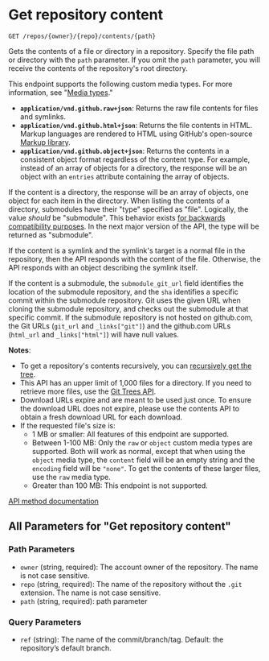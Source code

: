 # Get repository content

`GET /repos/{owner}/{repo}/contents/{path}`

Gets the contents of a file or directory in a repository. Specify the file path or directory with the `path` parameter. If you omit the `path` parameter, you will receive the contents of the repository's root directory.

This endpoint supports the following custom media types. For more information, see "[Media types](https://docs.github.com/rest/using-the-rest-api/getting-started-with-the-rest-api#media-types)."

- **`application/vnd.github.raw+json`**: Returns the raw file contents for files and symlinks.
- **`application/vnd.github.html+json`**: Returns the file contents in HTML. Markup languages are rendered to HTML using GitHub's open-source [Markup library](https://github.com/github/markup).
- **`application/vnd.github.object+json`**: Returns the contents in a consistent object format regardless of the content type. For example, instead of an array of objects for a directory, the response will be an object with an `entries` attribute containing the array of objects.

If the content is a directory, the response will be an array of objects, one object for each item in the directory. When listing the contents of a directory, submodules have their "type" specified as "file". Logically, the value _should_ be "submodule". This behavior exists [for backwards compatibility purposes](https://git.io/v1YCW). In the next major version of the API, the type will be returned as "submodule".

If the content is a symlink and the symlink's target is a normal file in the repository, then the API responds with the content of the file. Otherwise, the API responds with an object describing the symlink itself.

If the content is a submodule, the `submodule_git_url` field identifies the location of the submodule repository, and the `sha` identifies a specific commit within the submodule repository. Git uses the given URL when cloning the submodule repository, and checks out the submodule at that specific commit. If the submodule repository is not hosted on github.com, the Git URLs (`git_url` and `_links["git"]`) and the github.com URLs (`html_url` and `_links["html"]`) will have null values.

**Notes**:

- To get a repository's contents recursively, you can [recursively get the tree](https://docs.github.com/rest/git/trees#get-a-tree).
- This API has an upper limit of 1,000 files for a directory. If you need to retrieve
more files, use the [Git Trees API](https://docs.github.com/rest/git/trees#get-a-tree).
- Download URLs expire and are meant to be used just once. To ensure the download URL does not expire, please use the contents API to obtain a fresh download URL for each download.
- If the requested file's size is:
  - 1 MB or smaller: All features of this endpoint are supported.
  - Between 1-100 MB: Only the `raw` or `object` custom media types are supported. Both will work as normal, except that when using the `object` media type, the `content` field will be an empty
string and the `encoding` field will be `"none"`. To get the contents of these larger files, use the `raw` media type.
  - Greater than 100 MB: This endpoint is not supported.

[API method documentation](https://docs.github.com/rest/repos/contents#get-repository-content)

## All Parameters for "Get repository content"

### Path Parameters

- `owner` (string, required): The account owner of the repository. The name is not case sensitive.
- `repo` (string, required): The name of the repository without the `.git` extension. The name is not case sensitive.
- `path` (string, required): path parameter
### Query Parameters

- `ref` (string): The name of the commit/branch/tag. Default: the repository’s default branch.